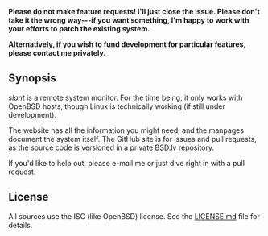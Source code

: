 **Please do not make feature requests!  I'll just close the issue.
Please don't take it the wrong way---if you want something, I'm happy to
work with your efforts to patch the existing system.**

**Alternatively, if you wish to fund development for particular
features, please contact me privately.**

## Synopsis

*slant* is a remote system monitor.  For the time being, it only works
with OpenBSD hosts, though Linux is technically working (if still under
development).

The website has all the information you might need, and the manpages
document the system itself.  The GitHub site is for issues and pull
requests, as the source code is versioned in a private
[BSD.lv](https://bsd.lv) repository.

If you'd like to help out, please e-mail me or just dive right in with a
pull request.

## License

All sources use the ISC (like OpenBSD) license.
See the [LICENSE.md](LICENSE.md) file for details.
